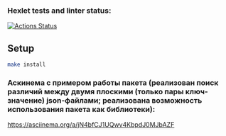 ### Hexlet tests and linter status:
[![Actions Status](https://github.com/polinagv/frontend-project-46/workflows/hexlet-check/badge.svg)](https://github.com/polinagv/frontend-project-46/actions)

## Setup

```bash
make install
```

### Аскинема с примером работы пакета (реализован поиск различий между двумя плоскими (только пары ключ-значение) json-файлами; реализована возможность использования пакета как библиотеки):

https://asciinema.org/a/jN4bfCJ1UQwv4KbpdJ0MJbAZF

